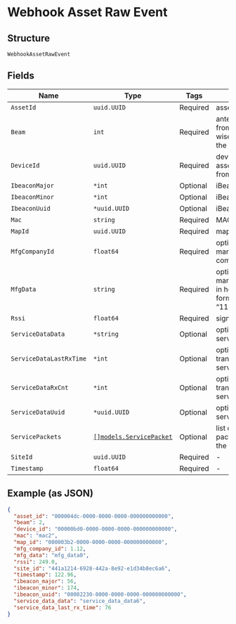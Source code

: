 
# Webhook Asset Raw Event

## Structure

`WebhookAssetRawEvent`

## Fields

| Name | Type | Tags | Description |
|  --- | --- | --- | --- |
| `AssetId` | `uuid.UUID` | Required | asset id |
| `Beam` | `int` | Required | antenna index, from 1-8, clock-wise starting from the LED |
| `DeviceId` | `uuid.UUID` | Required | device where the asset reading is from |
| `IbeaconMajor` | `*int` | Optional | iBeacon major |
| `IbeaconMinor` | `*int` | Optional | iBeacon minor |
| `IbeaconUuid` | `*uuid.UUID` | Optional | iBeacon UUID |
| `Mac` | `string` | Required | MAC of the beacon |
| `MapId` | `uuid.UUID` | Required | map id |
| `MfgCompanyId` | `float64` | Required | optional, BLE manufacturing company ID |
| `MfgData` | `string` | Required | optional, BLE manufacturing data in hex byte-string format (ie: “112233AABBCC”) |
| `Rssi` | `float64` | Required | signal strength |
| `ServiceDataData` | `*string` | Optional | optional, data from service data |
| `ServiceDataLastRxTime` | `*int` | Optional | optional, last data transmit time from service data |
| `ServiceDataRxCnt` | `*int` | Optional | optional, data transmit count from service data |
| `ServiceDataUuid` | `*uuid.UUID` | Optional | optional, UUID from service data |
| `ServicePackets` | [`[]models.ServicePacket`](../../doc/models/service-packet.md) | Optional | list of service data packets heard from the asset/ beacon |
| `SiteId` | `uuid.UUID` | Required | - |
| `Timestamp` | `float64` | Required | - |

## Example (as JSON)

```json
{
  "asset_id": "000004dc-0000-0000-0000-000000000000",
  "beam": 2,
  "device_id": "00000bd0-0000-0000-0000-000000000000",
  "mac": "mac2",
  "map_id": "000003b2-0000-0000-0000-000000000000",
  "mfg_company_id": 1.12,
  "mfg_data": "mfg_data0",
  "rssi": 249.0,
  "site_id": "441a1214-6928-442a-8e92-e1d34b8ec6a6",
  "timestamp": 122.96,
  "ibeacon_major": 56,
  "ibeacon_minor": 174,
  "ibeacon_uuid": "00002230-0000-0000-0000-000000000000",
  "service_data_data": "service_data_data6",
  "service_data_last_rx_time": 76
}
```

